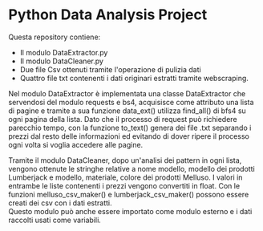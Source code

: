 # Python Data Analysis Project

Questa repository contiene:

- Il modulo DataExtractor.py
- Il modulo DataCleaner.py
- Due file Csv ottenuti tramite l'operazione di pulizia dati
- Quattro file txt contenenti i dati originari estratti tramite webscraping.

Nel modulo DataExtractor è implementata una classe DataExtractor che servendosi del modulo requests e bs4, acquisisce come attributo una lista di pagine e tramite a sua funzione data_ext() utilizza find_all() di bfs4 su ogni pagina della lista. Dato che il processo di request può richiedere parecchio tempo, con la funzione to_text() genera dei file .txt separando i prezzi dal resto delle informazioni ed evitando di dover ripere il processo ogni volta si voglia accedere 
alle pagine.

Tramite il modulo DataCleaner, dopo un'analisi dei pattern in ogni lista, vengono ottenute le stringhe relative a nome modello, modello dei prodotti Lumberjack e modello, materiale, colore dei prodotti Melluso.
I valori in entrambe le liste contenenti i prezzi vengono convertiti in float. Con le funzioni melluso_csv_maker() e lumberjack_csv_maker() possono essere creati dei csv con i dati estratti.   
Questo modulo può anche essere importato come modulo esterno e i dati raccolti usati come variabili.
